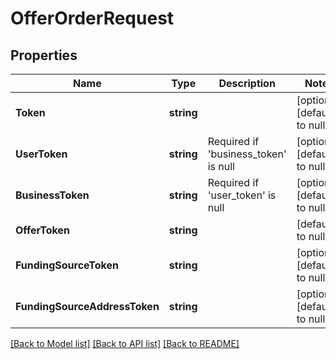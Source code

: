 # OfferOrderRequest

## Properties
Name | Type | Description | Notes
------------ | ------------- | ------------- | -------------
**Token** | **string** |  | [optional] [default to null]
**UserToken** | **string** | Required if &#39;business_token&#39; is null | [optional] [default to null]
**BusinessToken** | **string** | Required if &#39;user_token&#39; is null | [optional] [default to null]
**OfferToken** | **string** |  | [default to null]
**FundingSourceToken** | **string** |  | [optional] [default to null]
**FundingSourceAddressToken** | **string** |  | [optional] [default to null]

[[Back to Model list]](../README.md#documentation-for-models) [[Back to API list]](../README.md#documentation-for-api-endpoints) [[Back to README]](../README.md)


